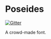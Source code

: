 # Poseides

[![Gitter](https://img.shields.io/gitter/room/schas002/Poseides.svg)](https://gitter.im/schas002/Poseides)

A crowd-made font.
